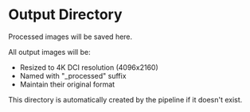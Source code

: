 # Output Directory

Processed images will be saved here.

All output images will be:
- Resized to 4K DCI resolution (4096x2160)
- Named with "_processed" suffix
- Maintain their original format

This directory is automatically created by the pipeline if it doesn't exist.